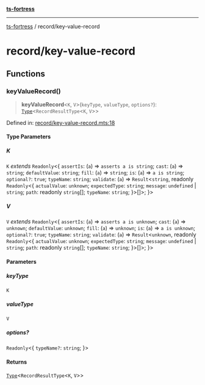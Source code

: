 [**ts-fortress**](../README.md)

---

[ts-fortress](../README.md) / record/key-value-record

# record/key-value-record

## Functions

### keyValueRecord()

> **keyValueRecord**\<`K`, `V`\>(`keyType`, `valueType`, `options?`): [`Type`](../type.md#type)\<`RecordResultType`\<`K`, `V`\>\>

Defined in: [record/key-value-record.mts:18](https://github.com/noshiro-pf/ts-fortress/blob/main/src/record/key-value-record.mts#L18)

#### Type Parameters

##### K

`K` _extends_ `Readonly`\<\{ `assertIs`: (`a`) => `asserts a is string`; `cast`: (`a`) => `string`; `defaultValue`: `string`; `fill`: (`a`) => `string`; `is`: (`a`) => `a is string`; `optional?`: `true`; `typeName`: `string`; `validate`: (`a`) => `Result`\<`string`, readonly `Readonly`\<\{ `actualValue`: `unknown`; `expectedType`: `string`; `message`: `undefined` \| `string`; `path`: readonly `string`[]; `typeName`: `string`; \}\>[]\>; \}\>

##### V

`V` _extends_ `Readonly`\<\{ `assertIs`: (`a`) => `asserts a is unknown`; `cast`: (`a`) => `unknown`; `defaultValue`: `unknown`; `fill`: (`a`) => `unknown`; `is`: (`a`) => `a is unknown`; `optional?`: `true`; `typeName`: `string`; `validate`: (`a`) => `Result`\<`unknown`, readonly `Readonly`\<\{ `actualValue`: `unknown`; `expectedType`: `string`; `message`: `undefined` \| `string`; `path`: readonly `string`[]; `typeName`: `string`; \}\>[]\>; \}\>

#### Parameters

##### keyType

`K`

##### valueType

`V`

##### options?

`Readonly`\<\{ `typeName?`: `string`; \}\>

#### Returns

[`Type`](../type.md#type)\<`RecordResultType`\<`K`, `V`\>\>
